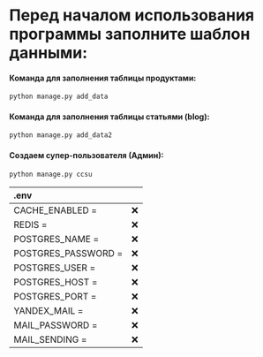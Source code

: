 <h1>Перед началом использования программы заполните шаблон данными:</h1>

<h4>Команда для заполнения таблицы продуктами:</h4>

```python
python manage.py add_data 
```

<h4>Команда для заполнения таблицы статьями (blog):</h4>

```python
python manage.py add_data2 
```
<h4>Создаем супер-пользователя (Админ):</h4>

```python
python manage.py ccsu 
```

| .env                |           |
|:--------------------|:---------:|
| CACHE_ENABLED =     | 	&#10060; |
| REDIS =             | 	&#10060; |
| POSTGRES_NAME =     | 	&#10060; |
| POSTGRES_PASSWORD = | 	&#10060; |
| POSTGRES_USER =     | 	&#10060; |
| POSTGRES_HOST =     | 	&#10060; |
| POSTGRES_PORT =     | 	&#10060; |
| YANDEX_MAIL =       | 	&#10060; |
| MAIL_PASSWORD =     | 	&#10060; |
| MAIL_SENDING =      | 	&#10060; |



